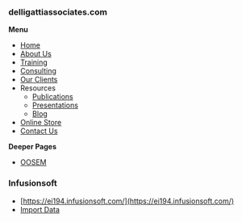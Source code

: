### delligattiassociates.com

**Menu**
* [Home](https://delligattiassociates.com)
* [About Us](https://delligattiassociates.com/about-us/)
* [Training](https://delligattiassociates.com/training/)
* [Consulting](https://delligattiassociates.com/consulting/)
* [Our Clients](https://delligattiassociates.com/our-clients/)
* Resources
  * [Publications](https://delligattiassociates.com/publications/)
  * [Presentations](https://delligattiassociates.com/presentations/)
  * [Blog](https://delligattiassociates.com/blog/)
* [Online Store](https://ei194.infusionsoft.app/app/storeFront/showStoreFront)
* [Contact Us](https://delligattiassociates.com/contact-us)

**Deeper Pages**
* [OOSEM](https://delligattiassociates.com/oosem-accelerator-mbse-methodology-training-course/)

### Infusionsoft
* [https://ei194.infusionsoft.com/](https://ei194.infusionsoft.com/)
* [Import Data](https://ei194.infusionsoft.com/app/nav/link?navSystem=nav.admin&navModule=nav.admin.import)
